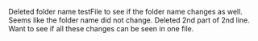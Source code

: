 Deleted folder name testFile to see if the folder name changes as well.
Seems like the folder name did not change. 
Deleted 2nd part of 2nd line. Want to see if all these changes can be seen in one file.
